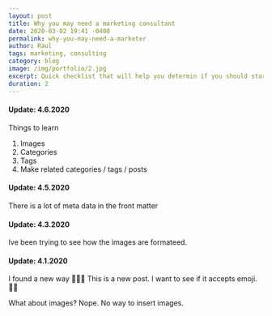 ```yaml
---
layout: post
title: Why you may need a marketing consultant
date: 2020-03-02 19:41 -0400
permalink: why-you-may-need-a-marketer
author: Raul
tags: marketing, consulting
category: blog
image: /img/portfolio/2.jpg
excerpt: Quick checklist that will help you determin if you should start looking for a marketing consultant.
duration: 2
---
```


#### Update: 4.6.2020

Things to learn
1. Images
2. Categories
3. Tags
4. Make related categories / tags / posts

#### Update: 4.5.2020

There is a lot of meta data in the front matter

#### Update: 4.3.2020

Ive been trying to see how the images are formateed.

#### Update: 4.1.2020

I found a new way 🚨🚨🥁 This is a new post. I want to see if it accepts emoji. 🤩🤩

What about images? Nope. No way to insert images. 
